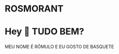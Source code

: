 # ROSMORANT
<h1 align="left">Hey 👋 TUDO BEM?</h1>

###

<p align="left">MEU NOME É RÔMULO E EU GOSTO DE BASQUETE

